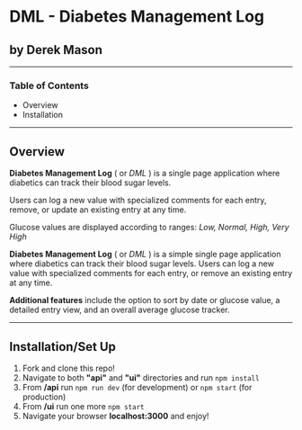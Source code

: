 # DML - **Diabetes Management Log**

## by Derek Mason

---

### Table of Contents

- Overview
- Installation

---

## Overview

**Diabetes Management Log** ( or _DML_ ) is a single page application where diabetics can track their blood sugar levels.


Users can log a new value with specialized comments for each entry, remove, or update an existing entry at any time.

Glucose values are displayed according to ranges: _Low, Normal, High, Very High_

**Diabetes Management Log** ( or _DML_ ) is a simple single page application where diabetics can track their blood sugar levels.
Users can log a new value with specialized comments for each entry, or remove an existing entry at any time.

**Additional features** include the option to sort by date or glucose value, a detailed entry view, and an overall average glucose tracker.

---

## Installation/Set Up

1. Fork and clone this repo!
2. Navigate to both **"api"** and **"ui"** directories and run `npm install`
3. From **/api** run `npm run dev` (for development) or `npm start` (for production)
4. From **/ui** run one more `npm start`
5. Navigate your browser **localhost:3000** and enjoy!

